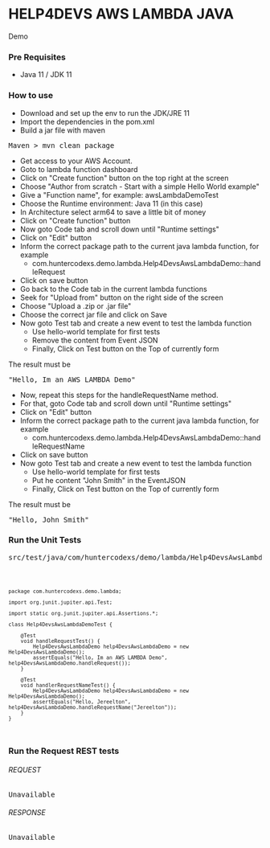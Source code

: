 # HELP4DEVS AWS LAMBDA JAVA
Demo

### Pre Requisites

- Java 11 / JDK 11

### How to use

- Download and set up the env to run the JDK/JRE 11
- Import the dependencies in the pom.xml
- Build a jar file with maven

<pre>
Maven > mvn clean package
</pre>

- Get access to your AWS Account.
- Goto to lambda function dashboard
- Click on "Create function" button on the top right at the screen
- Choose "Author from scratch - Start with a simple Hello World example"
- Give a "Function name", for example: awsLambdaDemoTest
- Choose the Runtime environment: Java 11 (in this case)
- In Architecture select arm64 to save a little bit of money
- Click on "Create function" button
- Now goto Code tab and scroll down until "Runtime settings"
- Click on "Edit" button
- Inform the correct package path to the current java lambda function, for example
    - com.huntercodexs.demo.lambda.Help4DevsAwsLambdaDemo::handleRequest
- Click on save button
- Go back to the Code tab in the current lambda functions
- Seek for "Upload from" button on the right side of the screen
- Choose "Upload a .zip or .jar file"
- Choose the correct jar file and click on Save
- Now goto Test tab and create a new event to test the lambda function
    - Use hello-world template for first tests
    - Remove the content from Event JSON
    - Finally, Click on Test button on the Top of currently form

The result must be

<pre>
"Hello, Im an AWS LAMBDA Demo"
</pre>

- Now, repeat this steps for the handleRequestName method.
- For that, goto Code tab and scroll down until "Runtime settings"
- Click on "Edit" button
- Inform the correct package path to the current java lambda function, for example
  - com.huntercodexs.demo.lambda.Help4DevsAwsLambdaDemo::handleRequestName
- Click on save button
- Now goto Test tab and create a new event to test the lambda function
  - Use hello-world template for first tests
  - Put he content "John Smith" in the EventJSON
  - Finally, Click on Test button on the Top of currently form

The result must be

<pre>
"Hello, John Smith"
</pre>

### Run the Unit Tests

<pre>
src/test/java/com/huntercodexs/demo/lambda/Help4DevsAwsLambdaDemoTest.java
</pre>

<code>

    package com.huntercodexs.demo.lambda;
    
    import org.junit.jupiter.api.Test;
    
    import static org.junit.jupiter.api.Assertions.*;
    
    class Help4DevsAwsLambdaDemoTest {
    
        @Test
        void handleRequestTest() {
            Help4DevsAwsLambdaDemo help4DevsAwsLambdaDemo = new Help4DevsAwsLambdaDemo();
            assertEquals("Hello, Im an AWS LAMBDA Demo", help4DevsAwsLambdaDemo.handleRequest());
        }
    
        @Test
        void handlerRequestNameTest() {
            Help4DevsAwsLambdaDemo help4DevsAwsLambdaDemo = new Help4DevsAwsLambdaDemo();
            assertEquals("Hello, Jereelton", help4DevsAwsLambdaDemo.handleRequestName("Jereelton"));
        }
    }

</code>

### Run the Request REST tests

###### REQUEST

<pre>
Unavailable
</pre>

###### RESPONSE

<pre>
Unavailable
</pre>

